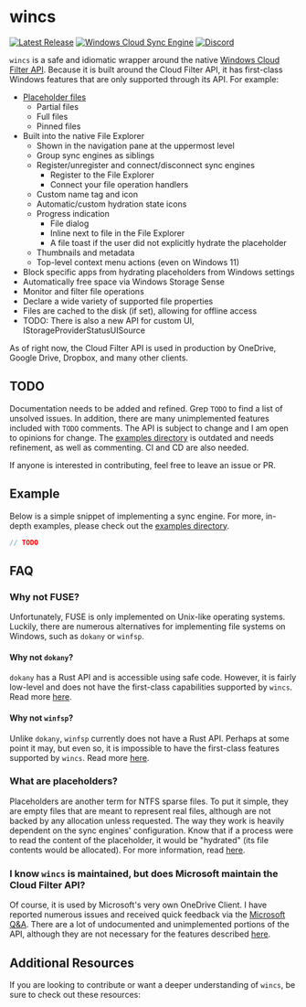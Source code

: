 # wincs
[![Latest Release](https://img.shields.io/github/v/release/ok-nick/wincs?include_prereleases)](https://github.com/ok-nick/wincs/releases/latest)
[![Windows Cloud Sync Engine](https://img.shields.io/badge/-Windows%20Cloud%20Sync%20Engine-blueviolet)](https://github.com/ok-nick/wincs)
[![Discord](https://img.shields.io/discord/834969350061424660)](https://discord.gg/w9Bc6xH7uC)

`wincs` is a safe and idiomatic wrapper around the native [Windows Cloud Filter API](https://docs.microsoft.com/en-us/windows/win32/cfapi/build-a-cloud-file-sync-engine). Because it is built around the Cloud Filter API, it has first-class Windows features that are only supported through its API.
For example:
* [Placeholder files](#what-are-placeholders)
    * Partial files
    * Full files
    * Pinned files
* Built into the native File Explorer
    * Shown in the navigation pane at the uppermost level
    * Group sync engines as siblings
    * Register/unregister and connect/disconnect sync engines
        * Register to the File Explorer
        * Connect your file operation handlers
    * Custom name tag and icon
    * Automatic/custom hydration state icons
    * Progress indication
        * File dialog
        * Inline next to file in the File Explorer
        * A file toast if the user did not explicitly hydrate the placeholder
    * Thumbnails and metadata
    * Top-level context menu actions (even on Windows 11)
* Block specific apps from hydrating placeholders from Windows settings
* Automatically free space via Windows Storage Sense
* Monitor and filter file operations
* Declare a wide variety of supported file properties
* Files are cached to the disk (if set), allowing for offline access
* TODO: There is also a new API for custom UI, IStorageProviderStatusUISource

As of right now, the Cloud Filter API is used in production by OneDrive, Google Drive, Dropbox, and many other clients.

## TODO
Documentation needs to be added and refined. Grep `TODO` to find a list of unsolved issues. In addition, there are many unimplemented features included with `TODO` comments. The API is subject to change and I am open to opinions for change. The [examples directory](https://github.com/ok-nick/wincs/tree/main/examples) is outdated and needs refinement, as well as commenting. CI and CD are also needed.

If anyone is interested in contributing, feel free to leave an issue or PR.

## Example
Below is a simple snippet of implementing a sync engine. For more, in-depth examples, please check out the [examples directory](https://github.com/ok-nick/wincs/tree/main/examples).
```rs
// TODO
```

## FAQ

### Why not FUSE?
Unfortunately, FUSE is only implemented on Unix-like operating systems. Luckily, there are numerous alternatives for implementing file systems on Windows, such as `dokany` or `winfsp`.

#### Why not `dokany`?
`dokany` has a Rust API and is accessible using safe code. However, it is fairly low-level and does not have the first-class capabilities supported by `wincs`. Read more [here](#wincs).

#### Why not `winfsp`?
Unlike `dokany`, `winfsp` currently does not have a Rust API. Perhaps at some point it may, but even so, it is impossible to have the first-class features supported by `wincs`. Read more [here](#wincs).

### What are placeholders?
Placeholders are another term for NTFS sparse files. To put it simple, they are empty files that are meant to represent real files, although are not backed by any allocation unless requested. The way they work is heavily dependent on the sync engines' configuration. Know that if a process were to read the content of the placeholder, it would be "hydrated" (its file contents would be allocated). For more information, read [here](https://docs.microsoft.com/en-us/windows/win32/cfapi/build-a-cloud-file-sync-engine). 

### I know `wincs` is maintained, but does Microsoft maintain the Cloud Filter API?
Of course, it is used by Microsoft's very own OneDrive Client. I have reported numerous issues and received quick feedback via the [Microsoft Q&A](https://docs.microsoft.com/en-us/answers/search.html?c=7&includeChildren=false&type=question&redirect=search%2Fsearch&sort=newest&q=cfapi). There are a lot of undocumented and unimplemented portions of the API, although they are not necessary for the features described [here](#wincs).

## Additional Resources
If you are looking to contribute or want a deeper understanding of `wincs`, be sure to check out these resources:

